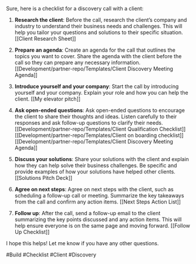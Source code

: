 Sure, here is a checklist for a discovery call with a client:

1. **Research the client**: Before the call, research the client’s company and industry to understand their business needs and challenges. This will help you tailor your questions and solutions to their specific situation. [[Client Research Sheet]]
    
2. **Prepare an agenda**: Create an agenda for the call that outlines the topics you want to cover. Share the agenda with the client before the call so they can prepare any necessary information. [[Development/partner-repo/Templates/Client Discovery Meeting Agenda]]
    
3. **Introduce yourself and your company**: Start the call by introducing yourself and your company. Explain your role and how you can help the client. [[My elevator pitch]]
    
4. **Ask open-ended questions**: Ask open-ended questions to encourage the client to share their thoughts and ideas. Listen carefully to their responses and ask follow-up questions to clarify their needs. [[Development/partner-repo/Templates/Client Qualification Checklist]] [[Development/partner-repo/Templates/Client on boarding checklist]]
	[[Development/partner-repo/Templates/Client Discovery Meeting Agenda]]
    
5. **Discuss your solutions**: Share your solutions with the client and explain how they can help solve their business challenges. Be specific and provide examples of how your solutions have helped other clients. [[Solutions Pitch Deck]]
    
6. **Agree on next steps**: Agree on next steps with the client, such as scheduling a follow-up call or meeting. Summarize the key takeaways from the call and confirm any action items. [[Next Steps Action List]]
    
7. **Follow up**: After the call, send a follow-up email to the client summarizing the key points discussed and any action items. This will help ensure everyone is on the same page and moving forward. [[Follow Up Checklist]]
    

I hope this helps! Let me know if you have any other questions.

#Build #Checklist  #Client #Discovery
